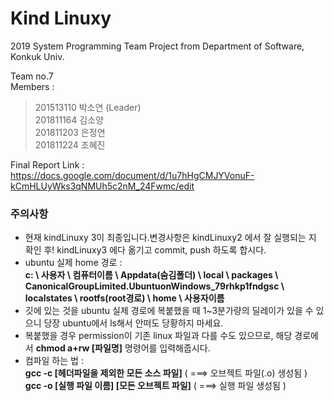 # Kind Linuxy
2019 System Programming Team Project from Department of Software, Konkuk Univ.  
  
Team no.7  
Members :
>201513110 박소연 (Leader)  
>201811164 김소양  
>201811203 은정연  
>201811224 조혜진  
  
Final Report Link : https://docs.google.com/document/d/1u7hHgCMJYVonuF-kCmHLUyWks3qNMUh5c2nM_24Fwmc/edit  

### 주의사항
- 현재 kindLinuxy 3이 최종입니다.변경사항은 kindLinuxy2 에서 잘 실행되는 지 확인 후! kindLinuxy3 에다 옮기고 commit, push 하도록 합시다.
- ubuntu 실제 home 경로 :  
**c: \ 사용자 \ 컴퓨터이름 \ Appdata(숨김폴더) \ local \ packages \ CanonicalGroupLimited.UbuntuonWindows_79rhkp1fndgsc \ localstates \ rootfs(root경로) \ home \ 사용자이름**
- 깃에 있는 것을 ubuntu 실제 경로에 복붙했을 때 1~3분가량의 딜레이가 있을 수 있으니 당장 ubuntu에서 ls해서 안떠도 당황하지 마세요.
- 복붙했을 경우 permission이 기존 linux 파일과 다를 수도 있으므로, 해당 경로에서 **chmod a+rw [파일명]** 명령어를 입력해줍시다.
- 컴파일 하는 법 :  
**gcc -c [헤더파일을 제외한 모든 소스 파일]**     ( ===> 오브젝트 파일(.o) 생성됨 )  
**gcc -o [실행 파일 이름] [모든 오브젝트 파일]**   ( ===> 실행 파일 생성됨 )

